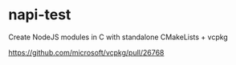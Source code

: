 # napi-test

Create NodeJS modules in C with standalone CMakeLists + vcpkg

https://github.com/microsoft/vcpkg/pull/26768
